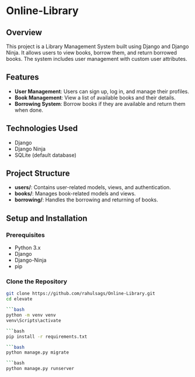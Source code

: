# Online-Library

## Overview

This project is a Library Management System built using Django and Django Ninja. It allows users to view books, borrow them, and return borrowed books. The system includes user management with custom user attributes.

## Features

- **User Management**: Users can sign up, log in, and manage their profiles.
- **Book Management**: View a list of available books and their details.
- **Borrowing System**: Borrow books if they are available and return them when done.

## Technologies Used

- Django
- Django Ninja
- SQLite (default database)

## Project Structure

- **users/**: Contains user-related models, views, and authentication.
- **books/**: Manages book-related models and views.
- **borrowing/**: Handles the borrowing and returning of books.

## Setup and Installation

### Prerequisites

- Python 3.x
- Django
- Django-Ninja
- pip

### Clone the Repository

```bash
git clone https://github.com/rahulsags/Online-Library.git
cd elevate

```bash
python -m venv venv
venv\Scripts\activate

```bash
pip install -r requirements.txt

```bash
python manage.py migrate

```bash
python manage.py runserver
 
